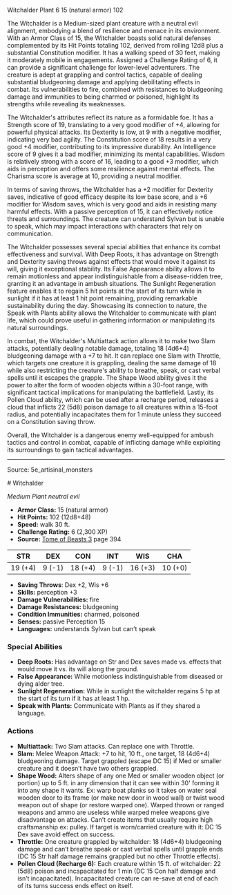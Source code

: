 <MonsterName/>Witchalder</MonsterName>
<CreatureType/>Plant</CreatureType>
<CR/>6</CR>
<AC/>15 (natural armor)</AC>
<HP/>102</HP>
<summary>The Witchalder is a Medium-sized plant creature with a neutral evil alignment, embodying a blend of resilience and menace in its environment. With an Armor Class of 15, the Witchalder boasts solid natural defenses complemented by its Hit Points totaling 102, derived from rolling 12d8 plus a substantial Constitution modifier. It has a walking speed of 30 feet, making it moderately mobile in engagements. Assigned a Challenge Rating of 6, it can provide a significant challenge for lower-level adventurers. The creature is adept at grappling and control tactics, capable of dealing substantial bludgeoning damage and applying debilitating effects in combat. Its vulnerabilities to fire, combined with resistances to bludgeoning damage and immunities to being charmed or poisoned, highlight its strengths while revealing its weaknesses.</summary>

<detail>

The Witchalder's attributes reflect its nature as a formidable foe. It has a Strength score of 19, translating to a very good modifier of +4, allowing for powerful physical attacks. Its Dexterity is low, at 9 with a negative modifier, indicating very bad agility. The Constitution score of 18 results in a very good +4 modifier, contributing to its impressive durability. An Intelligence score of 9 gives it a bad modifier, minimizing its mental capabilities. Wisdom is relatively strong with a score of 16, leading to a good +3 modifier, which aids in perception and offers some resilience against mental effects. The Charisma score is average at 10, providing a neutral modifier.

In terms of saving throws, the Witchalder has a +2 modifier for Dexterity saves, indicative of good efficacy despite its low base score, and a +6 modifier for Wisdom saves, which is very good and aids in resisting many harmful effects. With a passive perception of 15, it can effectively notice threats and surroundings. The creature can understand Sylvan but is unable to speak, which may impact interactions with characters that rely on communication.

The Witchalder possesses several special abilities that enhance its combat effectiveness and survival. With Deep Roots, it has advantage on Strength and Dexterity saving throws against effects that would move it against its will, giving it exceptional stability. Its False Appearance ability allows it to remain motionless and appear indistinguishable from a disease-ridden tree, granting it an advantage in ambush situations. The Sunlight Regeneration feature enables it to regain 5 hit points at the start of its turn while in sunlight if it has at least 1 hit point remaining, providing remarkable sustainability during the day. Showcasing its connection to nature, the Speak with Plants ability allows the Witchalder to communicate with plant life, which could prove useful in gathering information or manipulating its natural surroundings.

In combat, the Witchalder's Multiattack action allows it to make two Slam attacks, potentially dealing notable damage, totaling 18 (4d6+4) bludgeoning damage with a +7 to hit. It can replace one Slam with Throttle, which targets one creature it is grappling, dealing the same damage of 18 while also restricting the creature's ability to breathe, speak, or cast verbal spells until it escapes the grapple. The Shape Wood ability gives it the power to alter the form of wooden objects within a 30-foot range, with significant tactical implications for manipulating the battlefield. Lastly, its Pollen Cloud ability, which can be used after a recharge period, releases a cloud that inflicts 22 (5d8) poison damage to all creatures within a 15-foot radius, and potentially incapacitates them for 1 minute unless they succeed on a Constitution saving throw.

Overall, the Witchalder is a dangerous enemy well-equipped for ambush tactics and control in combat, capable of inflicting damage while exploiting its surroundings to gain tactical advantages.</detail>



---

Source: 5e_artisinal_monsters

<statblock>
# Witchalder

*Medium* *Plant* *neutral evil*

- **Armor Class:** 15 (natural armor)
- **Hit Points:** 102 (12d8+48)
- **Speed:** walk 30 ft.
- **Challenge Rating:** 6 (2,300 XP)
- **Source:** [Tome of Beasts 3](https://koboldpress.com/kpstore/product/tome-of-beasts-3-for-5th-edition/) page 394

| STR | DEX | CON | INT | WIS | CHA |
| --- | --- | --- | --- | --- | --- |
| 19 (+4) | 9 (-1) | 18 (+4) | 9 (-1) | 16 (+3) | 10 (+0) |

- **Saving Throws**: Dex +2, Wis +6
- **Skills:** perception +3
- **Damage Vulnerabilities:** fire
- **Damage Resistances:** bludgeoning
- **Condition Immunities:** charmed, poisoned
- **Senses:** passive Perception 15
- **Languages:** understands Sylvan but can’t speak

### Special Abilities

- **Deep Roots:** Has advantage on Str and Dex saves made vs. effects that would move it vs. its will along the ground.
- **False Appearance:** While motionless indistinguishable from diseased or dying alder tree.
- **Sunlight Regeneration:** While in sunlight the witchalder regains 5 hp at the start of its turn if it has at least 1 hp.
- **Speak with Plants:** Communicate with Plants as if they shared a language.

### Actions

- **Multiattack:** Two Slam attacks. Can replace one with Throttle.
- **Slam:** Melee Weapon Attack: +7 to hit, 10 ft., one target, 18 (4d6+4) bludgeoning damage. Target grappled (escape DC 15) if Med or smaller creature and it doesn’t have two others grappled.
- **Shape Wood:** Alters shape of any one Med or smaller wooden object (or portion) up to 5 ft. in any dimension that it can see within 30' forming it into any shape it wants. Ex: warp boat planks so it takes on water seal wooden door to its frame (or make new door in wood wall) or twist wood weapon out of shape (or restore warped one). Warped thrown or ranged weapons and ammo are useless while warped melee weapons give disadvantage on attacks. Can’t create items that usually require high craftsmanship ex: pulley. If target is worn/carried creature with it: DC 15 Dex save avoid effect on success.
- **Throttle:** One creature grappled by witchalder: 18 (4d6+4) bludgeoning damage and can’t breathe speak or cast verbal spells until grapple ends (DC 15 Str half damage remains grappled but no other Throttle effects).
- **Pollen Cloud (Recharge 6):** Each creature within 15 ft. of witchalder: 22 (5d8) poison and incapacitated for 1 min (DC 15 Con half damage and isn’t incapacitated). Incapacitated creature can re-save at end of each of its turns success ends effect on itself.


</statblock>


